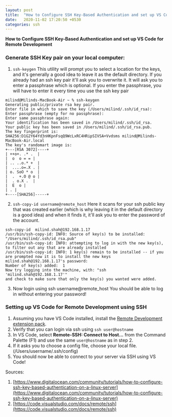 ```yaml
---
layout: post
title:  "How to Configure SSH Key-Based Authentication and set up VS Code for Remote Development"
date:   2020-11-02 17:20:50 +0530
categories: ssh
---
```

**How to Configure SSH Key-Based Authentication and set up VS Code for Remote Development**
### Generate SSH Key pair on your local computer:
1. `ssh-keygen`
This utility will prompt you to select a location for the keys, and it's generally a good idea to leave it as the default directory. If you already had an ssh key pair it'll ask you to overwrite it. It will ask you to enter a passphrase which is optional. If you enter the passphrase, you will have to enter it every time you use the ssh key pair

```
milind@Milinds-MacBook-Air ~ % ssh-keygen
Generating public/private rsa key pair.
Enter file in which to save the key (/Users/milind/.ssh/id_rsa):
Enter passphrase (empty for no passphrase):
Enter same passphrase again:
Your identification has been saved in /Users/milind/.ssh/id_rsa.
Your public key has been saved in /Users/milind/.ssh/id_rsa.pub.
The key fingerprint is:
SHA256:D1G2Y64Yd3nHKpnFsqQ9WcLxRC4HRipSIVSA+Vvdsms milind@Milinds-MacBook-Air.local
The key's randomart image is:
+---[RSA 3072]----+
| ++o+. .* .  |
|  o  o = = |
| .. ..o.* +  |
|  ....o=.X . |
| o. SoO * o  |
|  .  +.O @ o |
|  . o.X .  |
|  E  o |
| . |
+----[SHA256]-----+
```

2. `ssh-copy-id username@remote_host`
Here it scans for your ssh public key that was created earlier (which is why leaving it in the default directory is a good idea) and when it finds it, it'll ask you to enter the password of the account.

```
ssh-copy-id  milind.shah@192.168.1.17
/usr/bin/ssh-copy-id: INFO: Source of key(s) to be installed: "/Users/milind/.ssh/id_rsa.pub"
/usr/bin/ssh-copy-id: INFO: attempting to log in with the new key(s), to filter out any that are already installed
/usr/bin/ssh-copy-id: INFO: 1 key(s) remain to be installed -- if you are prompted now it is to install the new keys
milind.shah@192.168.1.17's password:
Number of key(s) added:  1
Now try logging into the machine, with: "ssh 'milind.shah@192.168.1.17'"
and check to make sure that only the key(s) you wanted were added.
```

3. Now login using ssh username@remote_host
You should be able to log in without entering your password!

### Setting up VS Code for Remote Development using SSH
1. Assuming you have VS Code installed, install the  [Remote Development extension pack](https://aka.ms/vscode-remote/download/extension).
2. Verify that you can login via ssh using `ssh user@hostname`
3. In VS Code, select **Remote-SSH: Connect to Host...** from the Command Palette (F1) and use the same `user@hostname` as in step 2.
4. If it asks you to choose a config file, choose your local file. (/Users/username/.ssh/config)
5. You should now be able to connect to your server via SSH using VS Code!


Sources:
1. [https://www.digitalocean.com/community/tutorials/how-to-configure-ssh-key-based-authentication-on-a-linux-server](https://www.digitalocean.com/community/tutorials/how-to-configure-ssh-key-based-authentication-on-a-linux-server)
2. [https://code.visualstudio.com/docs/remote/ssh](https://code.visualstudio.com/docs/remote/ssh)